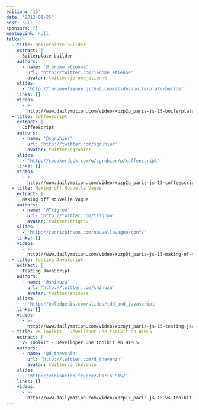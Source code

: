 ```yaml
---
edition: '15'
date: '2012-01-25'
host: null
sponsors: []
meetupLink: null
talks:
  - title: Boilerplate builder
    extract: |
      Boilerplate builder
    authors:
      - name: '@jerome_etienne'
        url: 'http://twitter.com/jerome_etienne'
        avatar: twitter/jerome_etienne
    slides:
      - 'http://jeromeetienne.github.com/slides-boilerplate-builder'
    links: []
    videos:
      - >-
        http://www.dailymotion.com/video/xpzp2p_paris-js-15-boilerplate-builder-jerome-etienne_tech
  - title: CoffeeScript
    extract: |
      CoffeeScript
    authors:
      - name: '@sgruhier'
        url: 'http://twitter.com/sgruhier'
        avatar: twitter/sgruhier
    slides:
      - 'http://speakerdeck.com/u/sgruhier/p/coffeescript'
    links: []
    videos:
      - >-
        http://www.dailymotion.com/video/xpzp2b_paris-js-15-coffeescript-sgruhier_tech
  - title: Making off Nouvelle Vague
    extract: |
      Making off Nouvelle Vague
    authors:
      - name: '@Trigrou'
        url: 'http://twitter.com/trigrou'
        avatar: twitter/trigrou
    slides:
      - 'http://cedricpinson.com/nouvellevague/conf/'
    links: []
    videos:
      - >-
        http://www.dailymotion.com/video/xpzp0t_paris-js-15-making-of-nouvelle-vague-trigrou_tech
  - title: Testing JavaScript
    extract: |
      Testing JavaScript
    authors:
      - name: '@shinuza'
        url: 'http://twitter.com/shinuza'
        avatar: twitter/shinuza
    slides:
      - 'http://noledgedis.com/slides/tdd_and_javascript'
    links: []
    videos:
      - >-
        http://www.dailymotion.com/video/xpzoyt_paris-js-15-testing-javascript-shinuza_tech
  - title: VS Toolkit - Dévelloper une toolkit en HTML5
    extract: |
      VS Toolkit - Dévelloper une toolkit en HTML5
    authors:
      - name: '@d_thevenin'
        url: 'http://twitter.com/d_thevenin'
        avatar: twitter/d_thevenin
    slides:
      - 'http://vinisketch.fr/prez/ParisJS15/'
    links: []
    videos:
      - >-
        http://www.dailymotion.com/video/xpzp1k_paris-js-15-vs-toolkit-developper-une-toolkit-en-html5-d-thevenin_tech
---
```

